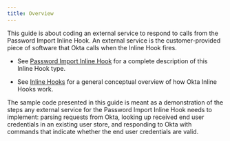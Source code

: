 ```yaml
---
title: Overview
---
```


This guide is about coding an external service to respond to calls from the Password Import Inline Hook. An external service is the customer-provided piece of software that Okta calls when the Inline Hook fires.

* See [Password Import Inline Hook](/docs/reference/password-hook/) for a complete description of this Inline Hook type.

* See [Inline Hooks](/docs/concepts/inline-hooks/) for a general conceptual overview of how Okta Inline Hooks work. 

The sample code presented in this guide is meant as a demonstration of the steps any external service for the Password Import Inline Hook needs to implement: parsing requests from Okta, looking up received end user credentials in an existing user store, and responding to Okta with commands that indicate whether the end user credentials are valid.

<NextSectionLink/>


